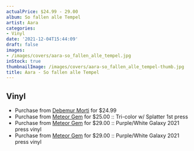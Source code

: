 ```yaml
---
actualPrice: $24.99 - 29.00
album: So fallen alle Tempel
artist: Aara
categories:
- Vinyl
date: '2021-12-04T15:44:09'
draft: false
images:
- /images/covers/aara-so_fallen_alle_tempel.jpg
inStock: true
thumbnailImage: /images/covers/aara-so_fallen_alle_tempel-thumb.jpg
title: Aara - So fallen alle Tempel
---
```


## Vinyl
* Purchase from [Debemur Morti](https://debemurmorti.aisamerch.com/item/99579) for $24.99
* Purchase from [Meteor Gem](https://meteor-gem.com/products/aara-so-fallen-alle-tempel) for $25.00 :: Tri-color w/ Splatter 1st press
* Purchase from [Meteor Gem](https://meteor-gem.com/products/aara-so-fallen-alle-tempel) for $29.00 :: Purple/White Galaxy 2021 press vinyl
* Purchase from [Meteor Gem](https://meteor-gem.com/products/aara-so-fallen-alle-tempel-lp) for $29.00 :: Purple/White Galaxy 2021 press vinyl
